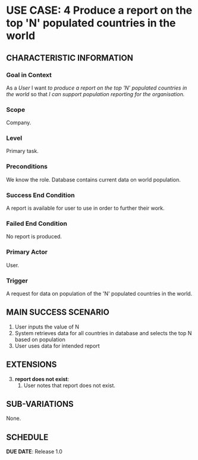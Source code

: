 # USE CASE: 4 Produce a report on the top 'N' populated countries in the world

## CHARACTERISTIC INFORMATION

### Goal in Context

As a *User* I want *to produce a report on the top 'N' populated countries in the world* so that *I can support population reporting for the organisation.*

### Scope

Company.

### Level

Primary task.

### Preconditions

We know the role.  Database contains current data on world population.

### Success End Condition

A report is available for user to use in order to further their work.

### Failed End Condition

No report is produced.

### Primary Actor

User.

### Trigger

A request for data on population of the 'N' populated countries in the world.

## MAIN SUCCESS SCENARIO


1. User inputs the value of N
2. System retrieves data for all countries in database and selects the top N based on population
3. User uses data for intended report

## EXTENSIONS

3. **report does not exist**:
    1. User notes that report does not exist.

## SUB-VARIATIONS

None.

## SCHEDULE

**DUE DATE**: Release 1.0
